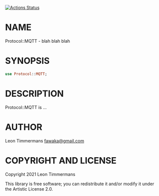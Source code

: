 [![Actions Status](https://github.com/Leont/raku-protocol-mqtt/workflows/test/badge.svg)](https://github.com/Leont/raku-protocol-mqtt/actions)

NAME
====

Protocol::MQTT - blah blah blah

SYNOPSIS
========

```raku
use Protocol::MQTT;
```

DESCRIPTION
===========

Protocol::MQTT is ...

AUTHOR
======

Leon Timmermans <fawaka@gmail.com>

COPYRIGHT AND LICENSE
=====================

Copyright 2021 Leon Timmermans

This library is free software; you can redistribute it and/or modify it under the Artistic License 2.0.

